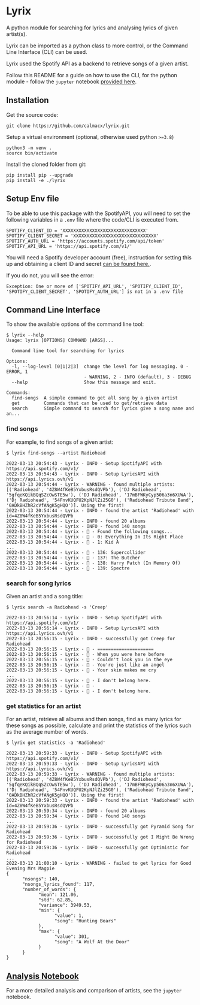 # Lyrix

A python module for searching for lyrics and analysing lyrics of given artist(s).

Lyrix can be imported as a python class to more control, or the Command Line Interface (CLI) can be used.

Lyrix used the Spotify API as a backend to retrieve songs of a given artist.

Follow this README for a guide on how to use the CLI, for the python module - follow the `jupyter` notebook [provided here](https://github.com/calmacx/lyrix/blob/master/notebooks/Analysis.ipynb).

## Installation

Get the source code:
```
git clone https://github.com/calmacx/lyrix.git
```

Setup a virtual environment (optional, otherwise used python `>=3.8`)
```
python3 -m venv .
source bin/activate
```

Install the cloned folder from git:
```
pip install pip --upgrade
pip install -e ./lyrix
```

## Setup Env file

To be able to use this package with the SpotifyAPI, you will need to set the following variables in a `.env` file where the code/CLI is executed from.
```
SPOTIFY_CLIENT_ID = 'XXXXXXXXXXXXXXXXXXXXXXXXXXXXXXX'
SPOTIFY_CLIENT_SECRET = 'XXXXXXXXXXXXXXXXXXXXXXXXXXXXXXX'
SPOTIFY_AUTH_URL = 'https://accounts.spotify.com/api/token'
SPOTIFY_API_URL = 'https://api.spotify.com/v1/'
```

You will need a Spotify developer account (free), instruction for setting this up and obtaining a client ID and secret [can be found here.](https://developer.spotify.com/documentation/web-api/quick-start/).

If you do not, you will see the error:
```
Exception: One or more of ['SPOTIFY_API_URL', 'SPOTIFY_CLIENT_ID', 'SPOTIFY_CLIENT_SECRET', 'SPOTIFY_AUTH_URL'] is not in a .env file
```


## Command Line Interface

To show the available options of the command line tool:
```
$ lyrix --help
Usage: lyrix [OPTIONS] COMMAND [ARGS]...

  Command line tool for searching for lyrics

Options:
  -l, --log-level [0|1|2|3]  change the level for log messaging. 0 - ERROR, 1
                             - WARNING, 2 - INFO (default), 3 - DEBUG
  --help                     Show this message and exit.

Commands:
  find-songs  A simple command to get all song by a given artist
  get         Commands that can be used to get/retrieve data
  search      Simple command to search for lyrics give a song name and an...
```

### find songs

For example, to find songs of a given artist:
```
$ lyrix find-songs --artist Radiohead

2022-03-13 20:54:43 - Lyrix - INFO - Setup SpotifyAPI with https://api.spotify.com/v1/
2022-03-13 20:54:43 - Lyrix - INFO - Setup LyricsAPI with https://api.lyrics.ovh/v1
2022-03-13 20:54:44 - Lyrix - WARNING - found multiple artists: [('Radiohead', '4Z8W4fKeB5YxbusRsdQVPb'), ('DJ Radiohead', '5gfqeKQikBQqSZcOwSTE5w'), ('DJ Radiohead', '17mBFWKyCyp506a3n6XUWA'), ('Dj Radiohead', '54FnvKUQFU2KpNJlZi25G0'), ('Radiohead Tribute Band', '0ADkBHZhR2cVfANgK5gHQO')]. Using the first!
2022-03-13 20:54:44 - Lyrix - INFO - found the artist 'Radiohead' with id=4Z8W4fKeB5YxbusRsdQVPb
2022-03-13 20:54:44 - Lyrix - INFO - found 20 albums
2022-03-13 20:54:44 - Lyrix - INFO - found 140 songs
2022-03-13 20:54:44 - Lyrix - 🎵 - Found the following songs...
2022-03-13 20:54:44 - Lyrix - 🎵 - 0: Everything In Its Right Place
2022-03-13 20:54:44 - Lyrix - 🎵 - 1: Kid A
...
2022-03-13 20:54:44 - Lyrix - 🎵 - 136: Supercollider
2022-03-13 20:54:44 - Lyrix - 🎵 - 137: The Butcher
2022-03-13 20:54:44 - Lyrix - 🎵 - 138: Harry Patch (In Memory Of)
2022-03-13 20:54:44 - Lyrix - 🎵 - 139: Spectre
```

### search for song lyrics

Given an artist and a song title:
```
$ lyrix search -a Radiohead -s 'Creep'

2022-03-13 20:56:14 - Lyrix - INFO - Setup SpotifyAPI with https://api.spotify.com/v1/
2022-03-13 20:56:14 - Lyrix - INFO - Setup LyricsAPI with https://api.lyrics.ovh/v1
2022-03-13 20:56:15 - Lyrix - INFO - successfully got Creep for Radiohead
2022-03-13 20:56:15 - Lyrix - 🎵 - =====================
2022-03-13 20:56:15 - Lyrix - 🎵 - When you were here before
2022-03-13 20:56:15 - Lyrix - 🎵 - Couldn't look you in the eye
2022-03-13 20:56:15 - Lyrix - 🎵 - You're just like an angel
2022-03-13 20:56:15 - Lyrix - 🎵 - Your skin makes me cry
...
2022-03-13 20:56:15 - Lyrix - 🎵 - I don't belong here.
2022-03-13 20:56:15 - Lyrix - 🎵 - 
2022-03-13 20:56:15 - Lyrix - 🎵 - I don't belong here.
```

### get statistics for an artist

For an artist, retrieve all albums and then songs, find as many lyrics for these songs as possible, calculate and print the statistics of the lyrics such as the average number of words.
```
$ lyrix get statistics -a 'Radiohead'

2022-03-13 20:59:33 - Lyrix - INFO - Setup SpotifyAPI with https://api.spotify.com/v1/
2022-03-13 20:59:33 - Lyrix - INFO - Setup LyricsAPI with https://api.lyrics.ovh/v1
2022-03-13 20:59:33 - Lyrix - WARNING - found multiple artists: [('Radiohead', '4Z8W4fKeB5YxbusRsdQVPb'), ('DJ Radiohead', '5gfqeKQikBQqSZcOwSTE5w'), ('DJ Radiohead', '17mBFWKyCyp506a3n6XUWA'), ('Dj Radiohead', '54FnvKUQFU2KpNJlZi25G0'), ('Radiohead Tribute Band', '0ADkBHZhR2cVfANgK5gHQO')]. Using the first!
2022-03-13 20:59:33 - Lyrix - INFO - found the artist 'Radiohead' with id=4Z8W4fKeB5YxbusRsdQVPb
2022-03-13 20:59:34 - Lyrix - INFO - found 20 albums
2022-03-13 20:59:34 - Lyrix - INFO - found 140 songs
...
2022-03-13 20:59:36 - Lyrix - INFO - successfully got Pyramid Song for Radiohead
2022-03-13 20:59:36 - Lyrix - INFO - successfully got I Might Be Wrong for Radiohead
2022-03-13 20:59:36 - Lyrix - INFO - successfully got Optimistic for Radiohead
...
2022-03-13 21:00:10 - Lyrix - WARNING - failed to get lyrics for Good Evening Mrs Magpie
{
      "nsongs": 140,
      "nsongs_lyrics_found": 117,
      "number_of_words": {
            "mean": 121.06,
            "std": 62.85,
            "variance": 3949.53,
            "min": {
                  "value": 1,
                  "song": "Hunting Bears"
            },
            "max": {
                  "value": 301,
                  "song": "A Wolf At the Door"
            }
      }
}
```


## [Analysis Notebook](https://github.com/calmacx/lyrix/blob/master/notebooks/Analysis.ipynb)

For a more detailed analysis and comparison of artists, see the `jupyter` notebook.
